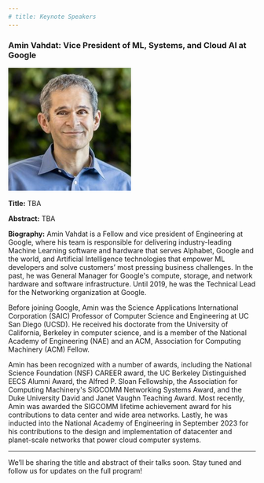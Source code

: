```yaml
---
# title: Keynote Speakers
---
```


### Amin Vahdat: Vice President of ML, Systems, and Cloud AI at Google

<img src="/assets/img/amin_photo.jpg">

**Title:** TBA

**Abstract:** TBA

**Biography:** Amin Vahdat is a Fellow and vice president of Engineering at Google, where his team is responsible for delivering industry-leading Machine Learning software and hardware that serves Alphabet, Google and the world, and Artificial Intelligence technologies that empower ML developers and solve customers’ most pressing business challenges. In the past, he was General Manager for Google's compute, storage, and network hardware and software infrastructure. Until 2019, he was the Technical Lead for the Networking organization at Google. 

Before joining Google, Amin was the Science Applications International Corporation (SAIC) Professor of Computer Science and Engineering at UC San Diego (UCSD). He received his doctorate from the University of California, Berkeley in computer science, and is a member of the National Academy of Engineering (NAE) and an ACM, Association for Computing Machinery (ACM) Fellow. 

Amin has been recognized with a number of awards, including the National Science Foundation (NSF) CAREER award, the UC Berkeley Distinguished EECS Alumni Award, the Alfred P. Sloan Fellowship, the Association for Computing Machinery's SIGCOMM Networking Systems Award, and the Duke University David and Janet Vaughn Teaching Award. Most recently, Amin was awarded the SIGCOMM lifetime achievement award for his contributions to data center and wide area networks.  Lastly, he was inducted into the National Academy of Engineering in September 2023 for his contributions to the design and implementation of datacenter and planet-scale networks that power cloud computer systems.


------------------------

We’ll be sharing the title and abstract of their talks soon. Stay tuned and follow us for updates on the full program!
